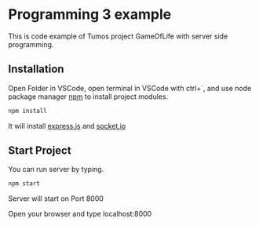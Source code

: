 # Programming 3 example

This is code example of Tumos project GameOfLife with server side programming.

## Installation

Open Folder in VSCode, open terminal in VSCode with ctrl+`, and use node package manager [npm](https://www.npmjs.com/) to install project modules.

```bash
npm install
```

It will install [express.js](https://expressjs.com/) and [socket.io](https://socket.io/)

## Start Project

You can run server by typing.

```bash
npm start
```

Server will start on Port 8000

Open your browser and type localhost:8000